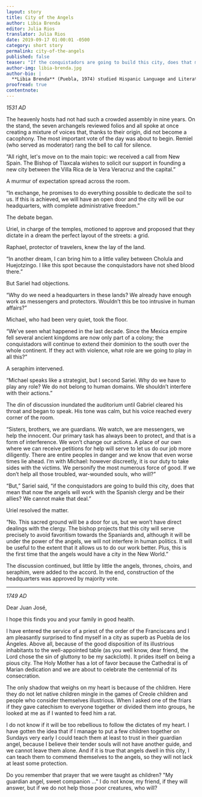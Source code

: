 ```yaml
---
layout: story
title: City of the Angels
author: Libia Brenda
editor: Julia Rios
translator: Julia Rios
date: 2019-09-17 01:00:01 -0500
category: short story
permalink: city-of-the-angels
published: false
teaser: "If the conquistadors are going to build this city, does that mean that now the angels will work with the Spanish clergy and be their allies?"
author-img: libia-brenda.jpg
author-bio: |
  **Libia Brenda** (Puebla, 1974) studied Hispanic Language and Literature, has spent the last twenty years making books, and writes science fiction and fantasy short stories. She is the co-founder of the Cúmulo de Tesla collective ([@Cumulodetesla](https://www.twitter.com/Cumulodetesla)), a multidisciplinary working group that promotes the dialogue between the arts and sciences, with a special focus on science fiction. She has published stories, reviews, and essays in online and printed magazines, as well as various anthologies. She has a secret identity dedicated to gastronomy.
proofread: true
contentnote:
---
```


_1531 AD_

The heavenly hosts had not had such a crowded assembly in nine years. On the stand, the seven archangels reviewed folios and all spoke at once creating a mixture of voices that, thanks to their origin, did not become a cacophony. The most important vote of the day was about to begin. Remiel (who served as moderator) rang the bell to call for silence.

“All right, let's move on to the main topic: we received a call from New Spain. The Bishop of Tlaxcala wishes to solicit our support in founding a new city between the Villa Rica de la Vera Veracruz and the capital.”

A murmur of expectation spread across the room.

“In exchange, he promises to do everything possible to dedicate the soil to us. If this is achieved, we will have an open door and the city will be our headquarters, with complete administrative freedom.”

The debate began.

Uriel, in charge of the temples, motioned to approve and proposed that they dictate in a dream the perfect layout of the streets: a grid.

Raphael, protector of travelers, knew the lay of the land.

“In another dream, I can bring him to a little valley between Cholula and Huejotzingo. I like this spot because the conquistadors have not shed blood there.”

But Sariel had objections.

“Why do we need a headquarters in these lands? We already have enough work as messengers and protectors. Wouldn’t this be too intrusive in human affairs?”

Michael, who had been very quiet, took the floor.

“We’ve seen what happened in the last decade. Since the Mexica empire fell several ancient kingdoms are now only part of a colony; the conquistadors will continue to extend their dominion to the south over the whole continent. If they act with violence, what role are we going to play in all this?”

A seraphim intervened.

“Michael speaks like a strategist, but I second Sariel. Why do we have to play any role? We do not belong to human domains. We shouldn’t interfere with their actions.”

The din of discussion inundated the auditorium until Gabriel cleared his throat and began to speak. His tone was calm, but his voice reached every corner of the room.

“Sisters, brothers, we are guardians. We watch, we are messengers, we help the innocent. Our primary task has always been  to protect, and that is a form of interference. We won’t change our actions. A place of our own where we can receive petitions for help will serve to let us do our job more diligently. There are entire peoples in danger and we know that even worse times lie ahead. I’m with Michael: however discreetly, it is our duty to take sides with the victims. We personify the most numerous force of good. If we don’t help all those troubled, war-wounded souls, who will?”

“But,” Sariel said, “if the conquistadors are going to build this city, does that mean that now the angels will work with the Spanish clergy and be their allies? We cannot make that deal.”

Uriel resolved the matter.

“No. This sacred ground will be a door for us, but we won’t have direct dealings with the clergy. The bishop projects that this city will serve precisely to avoid favoritism towards the Spaniards and, although it will be under the power of the angels, we will not interfere in human politics. It will be useful to the extent that it allows us to do our work better. Plus, this is the first time that the angels would have a city in the New World.”  

The discussion continued, but little by little the angels, thrones, choirs, and seraphim, were added to the accord. In the end, construction of the headquarters was approved by majority vote.

----

_1749 AD_

Dear Juan José,

I hope this finds you and your family in good health.

I have entered the service of a priest of the order of the Franciscans and I am pleasantly surprised to find myself in a city as superb as Puebla de los Ángeles. Above all, because of the good disposition of its illustrious inhabitants to the well-appointed table (as you well know, dear friend, the Lord chose the sin of gluttony to be my sackcloth). It prides itself on being a pious city. The Holy Mother has a lot of favor because the Cathedral is of Marian dedication and we are about to celebrate the centennial of its consecration.

The only shadow that weighs on my heart is because of the children. Here they do not let native children mingle in the games of Creole children and people who consider themselves illustrious. When I asked one of the friars if they gave catechism to everyone together or divided them into groups, he looked at me as if I wanted to feed him a rat.

I do not know if it will be too rebellious to follow the dictates of my heart. I have gotten the idea that if I manage to put a few children together on Sundays very early I could teach them at least to trust in their guardian angel, because I believe their tender souls will not have another guide, and we cannot leave them alone. And if it is true that angels dwell in this city, I can teach them to commend themselves to the angels, so they will not lack at least some protection.

Do you remember that prayer that we were taught as children? "My guardian angel, sweet companion ..." I do not know, my friend, if they will answer, but if we do not help those poor creatures, who will?
